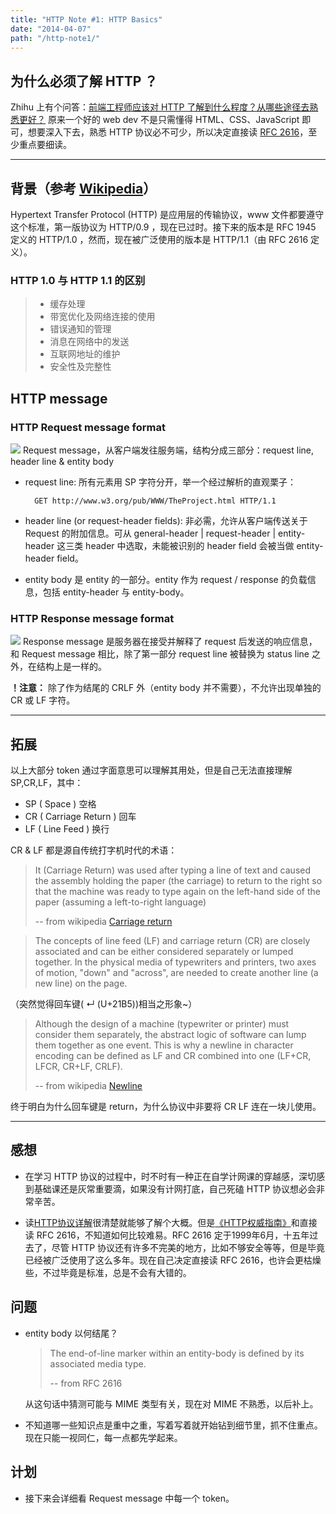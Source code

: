 ```yaml
---
title: "HTTP Note #1: HTTP Basics"
date: "2014-04-07"
path: "/http-note1/"
---
```

## 为什么必须了解 HTTP ？
Zhihu 上有个问答：[前端工程师应该对 HTTP 了解到什么程度？从哪些途径去熟悉更好？](http://www.zhihu.com/question/20391668)
原来一个好的 web dev 不是只需懂得 HTML、CSS、JavaScript 即可，想要深入下去，熟悉 HTTP 协议必不可少，所以决定直接读 [RFC 2616](http://tools.ietf.org/html/rfc2616)，至少重点要细读。
- - -
## 背景（参考 [Wikipedia](https://en.wikipedia.org/wiki/Hypertext_Transfer_Protocol)）
Hypertext Transfer Protocol (HTTP) 是应用层的传输协议，www 文件都要遵守这个标准，第一版协议为 HTTP/0.9 ，现在已过时。接下来的版本是 RFC 1945 定义的 HTTP/1.0 ，然而，现在被广泛使用的版本是 HTTP/1.1（由 RFC 2616 定义）。

### HTTP 1.0 与 HTTP 1.1 的区别
> - 缓存处理
> - 带宽优化及网络连接的使用
> - 错误通知的管理
> - 消息在网络中的发送
> - 互联网地址的维护
> - 安全性及完整性

## HTTP message

### HTTP Request message format
![](http://upload.wikimedia.org/wikibooks/en/5/5b/Prj5.jpeg)
Request message，从客户端发往服务端，结构分成三部分：request line, header line & entity body

- request line: 所有元素用 SP 字符分开，举一个经过解析的直观栗子：

		GET http://www.w3.org/pub/WWW/TheProject.html HTTP/1.1

- header line (or request-header fields): 非必需，允许从客户端传送关于 Request 的附加信息。可从 general-header | request-header | entity-header 这三类 header 中选取，未能被识别的 header field 会被当做 entity-header field。
- entity body 是 entity 的一部分。entity 作为 request / response 的负载信息，包括 entity-header 与 entity-body。

### HTTP Response message format
![](http://upload.wikimedia.org/wikipedia/commons/2/28/Prj5-responseHeader.png)
Response message 是服务器在接受并解释了 request 后发送的响应信息，和 Request message 相比，除了第一部分 request line 被替换为 status line 之外，在结构上是一样的。

**！注意：** 除了作为结尾的 CRLF 外（entity body 并不需要），不允许出现单独的 CR 或 LF 字符。
- - -
## 拓展

以上大部分 token 通过字面意思可以理解其用处，但是自己无法直接理解 SP,CR,LF，其中：

- SP ( Space )  空格
- CR ( Carriage Return )  回车
- LF ( Line Feed )  换行


CR & LF 都是源自传统打字机时代的术语：

> It (Carriage Return) was used after typing a line of text and caused the assembly holding the paper (the carriage) to return to the right so that the machine was ready to type again on the left-hand side of the paper (assuming a left-to-right language)
>
> -- from wikipedia [Carriage return](http://en.wikipedia.org/wiki/Carriage_return)

> The concepts of line feed (LF) and carriage return (CR) are closely associated and can be either considered separately or lumped together. In the physical media of typewriters and printers, two axes of motion, "down" and "across", are needed to create another line (a new line) on the page.

（突然觉得回车键( ↵ (U+21B5))相当之形象~）
>  Although the design of a machine (typewriter or printer) must consider them separately, the abstract logic of software can lump them together as one event. This is why a newline in character encoding can be defined as LF and CR combined into one (LF+CR, LFCR, CR+LF, CRLF).
>
>  -- from wikipedia [Newline](http://en.wikipedia.org/wiki/Newline)

终于明白为什么回车键是 return，为什么协议中非要将 CR LF 连在一块儿使用。

- - -
## 感想
- 在学习 HTTP 协议的过程中，时不时有一种正在自学计网课的穿越感，深切感到基础课还是灰常重要滴，如果没有计网打底，自己死磕 HTTP 协议想必会非常辛苦。

- 读[HTTP协议详解](http://blog.csdn.net/gueter/article/details/1524447)很清楚就能够了解个大概。但是[《HTTP权威指南》](http://www.ituring.com.cn/book/844)和直接读 RFC 2616，不知道如何比较难易。RFC 2616 定于1999年6月，十五年过去了，尽管 HTTP 协议还有许多不完美的地方，比如不够安全等等，但是毕竟已经被广泛使用了这么多年。现在自己决定直接读 RFC 2616，也许会更枯燥些，不过毕竟是标准，总是不会有大错的。

## 问题
- entity body 以何结尾？

	> The end-of-line marker within an entity-body is defined by its associated media type.
	>
	> -- from RFC 2616

	从这句话中猜测可能与 MIME 类型有关，现在对 MIME 不熟悉，以后补上。

- 不知道哪一些知识点是重中之重，写着写着就开始钻到细节里，抓不住重点。现在只能一视同仁，每一点都先学起来。

## 计划
- 接下来会详细看 Request message 中每一个 token。
